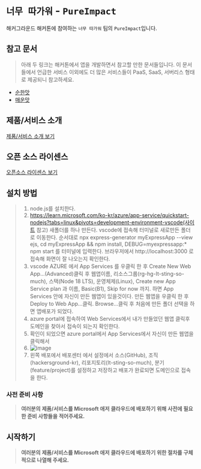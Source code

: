 # `너무 따가워` - `PureImpact`

해커그라운드 해커톤에 참여하는 `너무 따가워` 팀의 `PureImpact`입니다.

## 참고 문서

> 아래 두 링크는 해커톤에서 앱을 개발하면서 참고할 만한 문서들입니다. 이 문서들에서 언급한 서비스 이외에도 더 많은 서비스들이 PaaS, SaaS, 서버리스 형태로 제공되니 참고하세요.

- [순한맛](./REFERENCES_BASIC.md)
- [매운맛](./REFERENCES_ADVANCED.md)

## 제품/서비스 소개

<!-- 아래 링크는 지우지 마세요 -->
[제품/서비스 소개 보기](TOPIC.md)
<!-- 위 링크는 지우지 마세요 -->

## 오픈 소스 라이센스

<!-- 아래 링크는 지우지 마세요 -->
[오픈소스 라이센스 보기](./LICENSE)
<!-- 위 링크는 지우지 마세요 -->

## 설치 방법

> 1. node.js를 설치한다.
> 2. https://learn.microsoft.com/ko-kr/azure/app-service/quickstart-nodejs?tabs=linux&pivots=development-environment-vscode(사이트 참고) 새폴더를 하나 만든다. vscode에 접속해 터미널로 새로만든 폴더로 이동한다. 순서대로 npx express-generator myExpressApp --view ejs, cd myExpressApp && npm install, DEBUG=myexpressapp:* npm start 를 터미널에 입력한다. 브라우저에서 http://localhost:3000 로 접속해 화면이 잘 나오는지 확인한다.
> 3. vscode AZURE 에서 App Services 를 우클릭 한 후 Create New Web App...(Advanced)클릭 후 웹앱이름, 리소스그룹(rg-hg-It-sting-so-much), 스택(Node 18 LTS), 운영체제(Linux), Create new App Service plan 과 이름, Basic(B1), Skip for now 까지. 하면 App Services 안에 자신이 만든 웹앱이 있을것이다. 만든 웹앱을 우클릭 한 후 Deploy to Web App...클릭. Browse...클릭 후 처음에 만든 폴더 선택을 하면 앱배포가 되었다.
> 4.  azure portal에 접속하여 Web Services에서 내가 만들었던 웹앱 클릭후 도메인을 찾아서 접속이 되는지 확인한다.
> 5.  확인이 되었으면 azure portal에서 App Services에서 자신이 만든 웹앱을 클릭해서
> 6.   ![image](https://github.com/hackersground-kr/It-sting-so-much/assets/120315780/35a23cb7-e85d-455a-a962-925bd8cf5857)
> 7.   왼쪽 배포에서 배포센터 에서 설정에서 소스(GitHub), 조직(hackersground-kr), 리포지토리(It-sting-so-much), 분기(feature/project)를 설정하고 저장하고 배포가 완료되면 도메인으로 접속을 한다.

### 사전 준비 사항

> **여러분의 제품/서비스를 Microsoft 애저 클라우드에 배포하기 위해 사전에 필요한 준비 사항들을 적어주세요.**

## 시작하기

> **여러분의 제품/서비스를 Microsoft 애저 클라우드에 배포하기 위한 절차를 구체적으로 나열해 주세요.**
